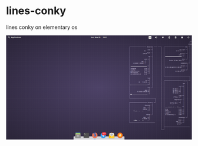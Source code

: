 # lines-conky
lines conky on elementary os

![alt tag](https://raw.githubusercontent.com/Chamrosh/lines-conky/master/Screenshot.png)
